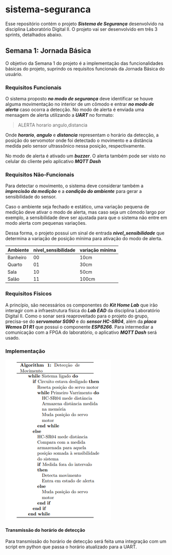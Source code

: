# sistema-seguranca

Esse repositório contém o projeto ***Sistema de Segurança*** desenvolvido na disciplina Laboratório Digital II. O projeto vai ser desenvolvido em três 3 sprints, detalhados abaixo.

## Semana 1: Jornada Básica

O objetivo da Semana 1 do projeto é a implementação das funcionalidades básicas do projeto, suprindo os requisitos funcionais da Jornada Básica do usuário.

### Requisitos Funcionais

O sistema proposto ***no modo de segurança*** deve identificar se houve alguma movimentação no interior de um cômodo e entrar ***no modo de alerta*** caso ocorra a detecção. No modo de alerta é enviada uma mensagem de alerta utilizando a ***UART*** no formato:

> ALERTA horario angulo,distancia

Onde ***horario***, ***angulo*** e ***distancia*** representam o horário da detecção, a posição do servomotor onde foi detectado o movimento e a distância medida pelo sensor ultrassônico nessa posição, respectivamente.

No modo de alerta é ativado um ***buzzer***. O alerta também pode ser visto no celular do cliente pelo aplicativo ***MQTT Dash***

### Requisitos Não-Funcionais

Para detectar o movimento, o sistema deve considerar também a ***imprecisão da medição*** e a ***condição do ambiente*** para gerar a sensibilidade do sensor. 

Caso o ambiente seja fechado e estático, uma variação pequena de medição deve ativar o modo de alerta, mas caso seja um cômodo largo por exemplo, a sensibilidade deve ser ajustada para que o sistema não entre em modo alerta com pequenas variações.

Dessa forma, o projeto possui um sinal de entrada ***nivel_sensibilidade*** que determina a variação de posição mínima para ativação do modo de alerta.

|  Ambiente   |   nivel_sensibilidade   | variação mínima |
| ----------- | ----------------------- | --------------- |
| Banheiro    |           00            |      10cm       |
| Quarto      |           01            |      30cm       |
| Sala        |           10            |      50cm       |
| Salão       |           11            |      100cm      |

### Requisitos Físicos

A princípio, são necessários os componentes do ***Kit Home Lab*** que irão interagir com a infraestrutura física do ***Lab EAD*** da disciplina Laboratório Digital II. Como o sonar será reaproveitado para o projeto do grupo, precisa-se do ***servomotor SG90*** e do ***sensor HC-SR04***, além da ***placa Wemos D1 R1*** que possui o componente ***ESP8266***. Para intermediar a comunicação com a FPGA do laboratório, o aplicativo ***MQTT Dash*** será usado.

### Implementação

![Pseudocódigo](algoritmo_semana1.png)

#### Transmissão do horário de detecção

Para transmissão do horário de detecção será feita uma integração com um script em python que passa o horário atualizado para a UART.